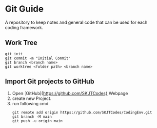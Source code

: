 # Git Guide
A repository to keep notes and general code that can be used for each coding framework.
## Work Tree
```git
git init
git commit -m "Initial Commit"
git branch <branch name>
git worktree <folder path> <branch name>
```

## Import Git projects to GitHub
1. Open [GitHub]{https://github.com/SKJTCodes} Webpage
2. create new Project.
3. run following cmd
   ```git
   git remote add origin https://github.com/SKJTCodes/CodingEnv.git
   git branch -M main
   git push -u origin main
   ```